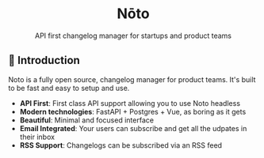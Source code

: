 <div align="center">

# Nōto

  <p>API first changelog manager for startups and product teams</p>
</div>


## 👋 Introduction

Noto is a fully open source, changelog manager for product teams. It's built to be fast and easy to setup and use.

- **API First**: First class API support allowing you to use Noto headless
- **Modern technologies**: FastAPI + Postgres + Vue, as boring as it gets
- **Beautiful**: Minimal and focused interface
- **Email Integrated**: Your users can subscribe and get all the udpates in their inbox
- **RSS Support**: Changelogs can be subscribed via an RSS feed

